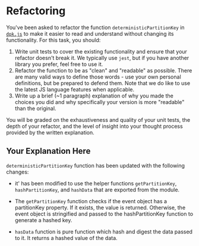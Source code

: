 # Refactoring

You've been asked to refactor the function `deterministicPartitionKey` in [`dpk.js`](dpk.js) to make it easier to read and understand without changing its functionality. For this task, you should:

1. Write unit tests to cover the existing functionality and ensure that your refactor doesn't break it. We typically use `jest`, but if you have another library you prefer, feel free to use it.
2. Refactor the function to be as "clean" and "readable" as possible. There are many valid ways to define those words - use your own personal definitions, but be prepared to defend them. Note that we do like to use the latest JS language features when applicable.
3. Write up a brief (~1 paragraph) explanation of why you made the choices you did and why specifically your version is more "readable" than the original.

You will be graded on the exhaustiveness and quality of your unit tests, the depth of your refactor, and the level of insight into your thought process provided by the written explanation.

## Your Explanation Here

`deterministicPartitionKey` function has been updated with the following changes:

- it' has been modified to use the helper functions `getPartitionKey`, `hashPartitionKey`, and `hashData` that are exported from the module.

- The `getPartitionKey` function checks if the event object has a partitionKey property. If it exists, the value is returned. Otherwise, the event object is stringified and passed to the hashPartitionKey function to generate a hashed key.

- `hasData` function is pure function which hash and digest the data passed to it. It returns a hashed value of the data.
